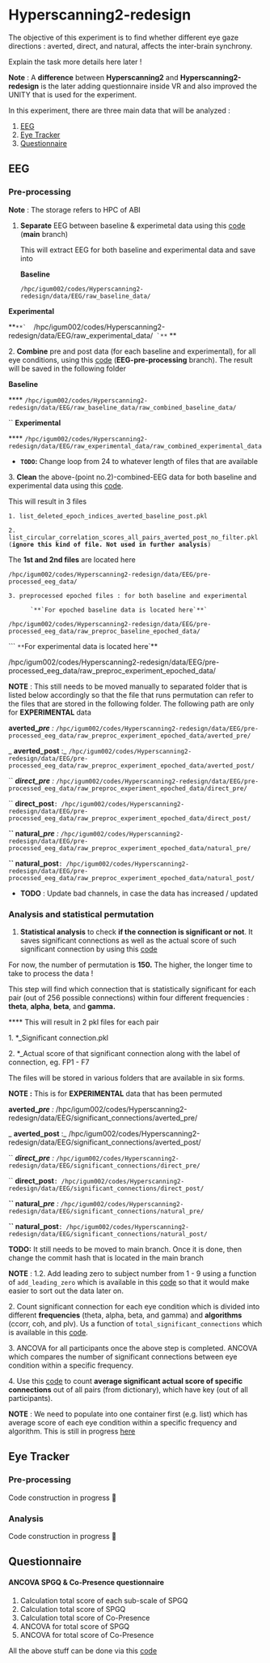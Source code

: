 # Hyperscanning2-redesign

The objective of this experiment is to find whether different eye gaze directions : averted, direct, and natural, affects the inter-brain synchrony.&#x20;



Explain the task more details here later !



**Note** : A **difference** between **Hyperscanning2** and **Hyperscanning2-redesign** is the later adding questionnaire inside VR and also improved the UNITY that is used for the experiment.

In this experiment, there are three main data that will be analyzed :

1. [EEG](./#eeg)
2. [Eye Tracker](./#eye-tracker)
3. [Questionnaire](./#questionnaire)

## EEG

### Pre-processing

**Note** : The storage refers to HPC of ABI

1.  **Separate** EEG between baseline & experimetal data using this [code](https://github.com/ihgumilar/Hyperscanning2-redesign/commit/2e2b86ec25220141520bf86ab7d5dcbc472b8ea4) (**main** branch)

    This will extract EEG for both baseline and experimental data and save into

    &#x20;**Baseline**&#x20;

    &#x20;`/hpc/igum002/codes/Hyperscanning2-redesign/data/EEG/raw_baseline_data/`

&#x20;        **Experimental**

&#x20; **``**`  ``/hpc/igum002/codes/Hyperscanning2-redesign/data/EEG/raw_experimental_data/`` `**``   ** &#x20;

2\. **Combine** pre and post data (for each baseline and experimental), for all eye conditions, using this [code](https://github.com/ihgumilar/Hyperscanning2-redesign/commit/432da5e7e21b0bad02b49ab5be59533bfa77aa72) (**EEG-pre-processing** branch). The result will be saved in the following folder

&#x20;  **Baseline**

&#x20;   ****    `/hpc/igum002/codes/Hyperscanning2-redesign/data/EEG/raw_baseline_data/raw_combined_baseline_data/`

&#x20;`` **Experimental**

&#x20;  ****   `/hpc/igum002/codes/Hyperscanning2-redesign/data/EEG/raw_experimental_data/raw_combined_experimental_data`

* **`TODO`:** Change loop from 24 to whatever length of files that are available

&#x20;3\. **Clean** the above-(point no.2)-combined-EEG data for both baseline and experimental data using this [code](https://github.com/ihgumilar/Hyperscanning2-redesign/commit/a619b0b6b903abebabc3541d8067a78873af392d).&#x20;

&#x20;    This will result in 3 files

&#x20;   `1. list_deleted_epoch_indices_averted_baseline_post.pkl`

&#x20;   `2. list_circular_correlation_scores_all_pairs_averted_post_no_filter.pkl (`**`ignore this kind of file. Not used in further analysis`**`)`

&#x20;         The **1st and 2nd files** are located here        &#x20;

&#x20;`/hpc/igum002/codes/Hyperscanning2-redesign/data/EEG/pre-processed_eeg_data/`

&#x20;   `3. preprocessed epoched files : for both baseline and experimental`

&#x20;      ```       `**`For epoched baseline data is located here`**` ```&#x20;

`/hpc/igum002/codes/Hyperscanning2-redesign/data/EEG/pre-processed_eeg_data/raw_preproc_baseline_epoched_data/`

&#x20;      ```       `**`For experimental data is located here`**

/hpc/igum002/codes/Hyperscanning2-redesign/data/EEG/pre-processed\_eeg\_data/raw\_preproc\_experiment\_epoched\_data/

&#x20;**NOTE** : This still needs to be moved manually to separated folder that is listed below accordingly so that the file that runs permutation can refer to the files that are stored in the following folder. The following path are only for **EXPERIMENTAL** data

&#x20;       **averted\_**_**pre** :_ `/hpc/igum002/codes/Hyperscanning2-redesign/data/EEG/pre-processed_eeg_data/raw_preproc_experiment_epoched_data/averted_pre/`

&#x20;      _       **averted\_post** :_ `/hpc/igum002/codes/Hyperscanning2-redesign/data/EEG/pre-processed_eeg_data/raw_preproc_experiment_epoched_data/averted_post/`

&#x20;  ``   _**direct\_pre** :_ `/hpc/igum002/codes/Hyperscanning2-redesign/data/EEG/pre-processed_eeg_data/raw_preproc_experiment_epoched_data/direct_pre/`

&#x20;  ``   **direct\_post**`: /hpc/igum002/codes/Hyperscanning2-redesign/data/EEG/pre-processed_eeg_data/raw_preproc_experiment_epoched_data/direct_post/`

&#x20;  **``   natural**_**\_pre** :_ `/hpc/igum002/codes/Hyperscanning2-redesign/data/EEG/pre-processed_eeg_data/raw_preproc_experiment_epoched_data/natural_pre/`

&#x20;  **``   natural\_post**`: /hpc/igum002/codes/Hyperscanning2-redesign/data/EEG/pre-processed_eeg_data/raw_preproc_experiment_epoched_data/natural_post/`

* **TODO** : Update bad channels, in case the data has increased / updated

### Analysis and statistical permutation

1. **Statistical analysis** to check **if the connection is significant or not**. It saves significant connections as well as the actual score of such significant connection by using this [code](https://github.com/ihgumilar/Hyperscanning2-redesign/commit/4ceca7770d2bded1815168501939d43f08ad4a0b)&#x20;

&#x20;     For now, the number of permutation is **150.** The higher, the longer time to take to process the data !

&#x20;     This step will find which connection that is statistically significant for each pair (out of 256 possible connections) within four different frequencies : **theta**, **alpha**, **beta**, and **gamma.**

&#x20;      ****       This will result in 2 pkl files for each pair

&#x20;     1\. \*\_Significant connection.pkl&#x20;

&#x20;     2\. \*\_Actual score of that significant connection along with the label of connection, eg. FP1 - F7

&#x20;     The files will be stored in various folders that are available in six forms.&#x20;

&#x20;     **NOTE :** This is for **EXPERIMENTAL** data that has been permuted

&#x20;       **averted\_**_**pre** :_ /hpc/igum002/codes/Hyperscanning2-redesign/data/EEG/significant\_connections/averted\_pre/

&#x20;       _        **averted\_post** :_ /hpc/igum002/codes/Hyperscanning2-redesign/data/EEG/significant\_connections/averted\_post/

&#x20;  ``   _**direct\_pre** :_ `/hpc/igum002/codes/Hyperscanning2-redesign/data/EEG/significant_connections/direct_pre/`

&#x20;  ``   **direct\_post**`: /hpc/igum002/codes/Hyperscanning2-redesign/data/EEG/significant_connections/direct_post/`

&#x20;  **``   natural**_**\_pre** :_ `/hpc/igum002/codes/Hyperscanning2-redesign/data/EEG/significant_connections/natural_pre/`

&#x20;  **``   natural\_post**`: /hpc/igum002/codes/Hyperscanning2-redesign/data/EEG/significant_connections/natural_post/`

&#x20;      **TODO:** It still needs to be moved to main branch. Once it is done, then change the commit hash that is located in the main branch

**NOTE** : 1.2. Add leading zero to subject number from 1 - 9 using a function of `add_leading_zero` which is available in this [code](https://github.com/ihgumilar/Hyperscanning2-redesign/commit/0375c4de54a34fd176b47165e9ee82a395d0de69) so that it would make easier to sort out the data later on.

2\. Count significant connection for each eye condition which is divided into different **frequencies** (theta, alpha, beta, and gamma) and  **algorithms** (ccorr, coh, and plv). Us a function of `total_significant_connections`  which is available in this [code](https://github.com/ihgumilar/Hyperscanning2-redesign/commit/0375c4de54a34fd176b47165e9ee82a395d0de69).

3\. ANCOVA for all participants once the above step is completed. ANCOVA which compares the number of significant connections between eye condition within a specific frequency.&#x20;

4\. Use this [code](https://github.com/ihgumilar/Hyperscanning2-redesign/issues/32) to count **average significant actual score of specific connections** out of all pairs (from dictionary), which have key (out of all participants).&#x20;

&#x20;  **NOTE** : We need to populate into one container first (e.g. list) which has average score of each eye condition within a specific frequency and algorithm. This is still in progress [here](https://github.com/ihgumilar/Hyperscanning2-redesign/commit/0375c4de54a34fd176b47165e9ee82a395d0de69)

## Eye Tracker

### Pre-processing

Code construction in progress  :tada:

### Analysis

Code construction in progress  :tada:

## Questionnaire

#### ANCOVA SPGQ & Co-Presence questionnaire

1. Calculation total score of each sub-scale of SPGQ
2. Calculation total score of SPGQ
3. Calculation total score of Co-Presence
4. ANCOVA for total score of SPGQ
5. ANCOVA for total score of Co-Presence

All the above stuff can be done via this [code](https://github.com/ihgumilar/Hyperscanning2-redesign/commit/b0c996d8f6e9dcc01445d04cccc79e27709230a4)&#x20;

